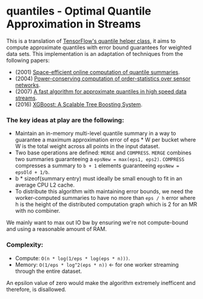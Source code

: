 # quantiles - Optimal Quantile Approximation in Streams

This is a translation of [TensorFlow's quantile helper class](https://github.com/tensorflow/tensorflow/tree/master/tensorflow/contrib/boosted_trees/lib/quantiles), it aims to compute approximate quantiles with error bound guarantees for weighted data sets.
This implementation is an adaptation of techniques from the following papers:
* (2001) [Space-efficient online computation of quantile summaries](http://infolab.stanford.edu/~datar/courses/cs361a/papers/quantiles.pdf).
* (2004) [Power-conserving computation of order-statistics over sensor networks](http://www.cis.upenn.edu/~mbgreen/papers/pods04.pdf).
* (2007) [A fast algorithm for approximate quantiles in high speed data streams](http://web.cs.ucla.edu/~weiwang/paper/SSDBM07_2.pdf).
* (2016) [XGBoost: A Scalable Tree Boosting System](https://arxiv.org/pdf/1603.02754.pdf).

### The key ideas at play are the following:
* Maintain an in-memory multi-level quantile summary in a way to guarantee
  a maximum approximation error of eps * W per bucket where W is the total
  weight across all points in the input dataset.
* Two base operations are defined: `MERGE` and `COMPRESS`. `MERGE` combines two
  summaries guaranteeing a `epsNew = max(eps1, eps2)`. `COMPRESS` compresses
  a summary to `b + 1` elements guaranteeing `epsNew = epsOld + 1/b`.
* b * sizeof(summary entry) must ideally be small enough to fit in an
  average CPU L2 cache.
* To distribute this algorithm with maintaining error bounds, we need
  the worker-computed summaries to have no more than `eps / h` error
  where h is the height of the distributed computation graph which
  is 2 for an MR with no combiner.

We mainly want to max out IO bw by ensuring we're not compute-bound and
using a reasonable amount of RAM.

### Complexity:
* Compute: `O(n * log(1/eps * log(eps * n)))`.
* Memory: `O(1/eps * log^2(eps * n))` <- for one worker streaming through the
                                     entire dataset.

An epsilon value of zero would make the algorithm extremely inefficent and
therefore, is disallowed.

